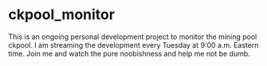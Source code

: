 # ckpool_monitor
This is an ongoing personal development project to monitor the mining pool ckpool. I am streaming the development every Tuesday at 9:00 a.m. Eastern time. Join  me and watch the pure noobishness and help me not be dumb. 
